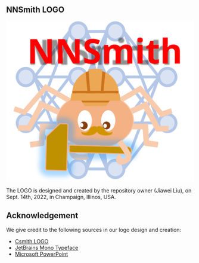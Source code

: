 ## NNSmith LOGO

![](./nnsmith-logo.svg)

The LOGO is designed and created by the repository owner (Jiawei Liu), on Sept. 14th, 2022, in Champaign, Illinos, USA.

## Acknowledgement

We give credit to the following sources in our logo design and creation:

- [Csmith LOGO](https://embed.cs.utah.edu/csmith/)
- [JetBrains Mono Typeface](https://www.jetbrains.com/lp/mono/)
- [Microsoft PowerPoint](https://www.microsoft.com/en-us/microsoft-365/powerpoint)


